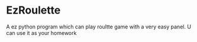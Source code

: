 # EzRoulette
A ez python program which can play roultte game with a very easy panel. U can use it as your homework
